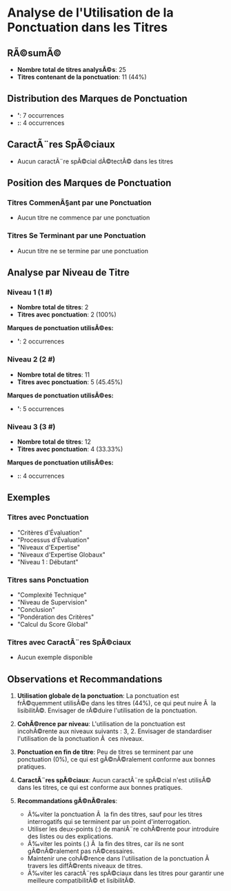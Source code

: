 ﻿# Analyse de l'Utilisation de la Ponctuation dans les Titres

## RÃ©sumÃ©

- **Nombre total de titres analysÃ©s**: 25
- **Titres contenant de la ponctuation**: 11 (44%)

## Distribution des Marques de Ponctuation

- **'**: 7 occurrences
- **:**: 4 occurrences

## CaractÃ¨res SpÃ©ciaux
- Aucun caractÃ¨re spÃ©cial dÃ©tectÃ© dans les titres

## Position des Marques de Ponctuation

### Titres CommenÃ§ant par une Ponctuation
- Aucun titre ne commence par une ponctuation

### Titres Se Terminant par une Ponctuation
- Aucun titre ne se termine par une ponctuation

## Analyse par Niveau de Titre

### Niveau 1 (1 #)
- **Nombre total de titres**: 2
- **Titres avec ponctuation**: 2 (100%)

**Marques de ponctuation utilisÃ©es:**
- **'**: 2 occurrences

### Niveau 2 (2 #)
- **Nombre total de titres**: 11
- **Titres avec ponctuation**: 5 (45.45%)

**Marques de ponctuation utilisÃ©es:**
- **'**: 5 occurrences

### Niveau 3 (3 #)
- **Nombre total de titres**: 12
- **Titres avec ponctuation**: 4 (33.33%)

**Marques de ponctuation utilisÃ©es:**
- **:**: 4 occurrences

## Exemples

### Titres avec Ponctuation
- "Critères d'Évaluation"
- "Processus d'Évaluation"
- "Niveaux d'Expertise"
- "Niveaux d'Expertise Globaux"
- "Niveau 1 : Débutant"

### Titres sans Ponctuation
- "Complexité Technique"
- "Niveau de Supervision"
- "Conclusion"
- "Pondération des Critères"
- "Calcul du Score Global"

### Titres avec CaractÃ¨res SpÃ©ciaux
- Aucun exemple disponible
## Observations et Recommandations

1. **Utilisation globale de la ponctuation**: La ponctuation est frÃ©quemment utilisÃ©e dans les titres (44%), ce qui peut nuire Ã  la lisibilitÃ©. Envisager de rÃ©duire l'utilisation de la ponctuation.

2. **CohÃ©rence par niveau**: L'utilisation de la ponctuation est incohÃ©rente aux niveaux suivants : 3, 2. Envisager de standardiser l'utilisation de la ponctuation Ã  ces niveaux.

3. **Ponctuation en fin de titre**: Peu de titres se terminent par une ponctuation (0%), ce qui est gÃ©nÃ©ralement conforme aux bonnes pratiques.

4. **CaractÃ¨res spÃ©ciaux**: Aucun caractÃ¨re spÃ©cial n'est utilisÃ© dans les titres, ce qui est conforme aux bonnes pratiques.

5. **Recommandations gÃ©nÃ©rales**:
   - Ã‰viter la ponctuation Ã  la fin des titres, sauf pour les titres interrogatifs qui se terminent par un point d'interrogation.
   - Utiliser les deux-points (:) de maniÃ¨re cohÃ©rente pour introduire des listes ou des explications.
   - Ã‰viter les points (.) Ã  la fin des titres, car ils ne sont gÃ©nÃ©ralement pas nÃ©cessaires.
   - Maintenir une cohÃ©rence dans l'utilisation de la ponctuation Ã  travers les diffÃ©rents niveaux de titres.
   - Ã‰viter les caractÃ¨res spÃ©ciaux dans les titres pour garantir une meilleure compatibilitÃ© et lisibilitÃ©.
